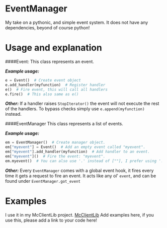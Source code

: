 EventManager
============

My take on a pythonic, and simple event system.
It does not have any dependencies, beyond of course python!


Usage and explanation
=====================
####Event: This class represents an event.

___Example usage:___
```python
e = Event()  # Create event object
e.add_handler(myfunction)  # Register handler
e()  # Fire event, this will call all handlers
e.fire()  # This also same as e()
```
        
___Other:___
If a handler raises `StopIterator()` the event will not execute the rest of the handlers.
To bypass checks simply use `e.append(myfunction)` instead.


####EventManager This class represents a list of events.

___Example usage:___

```python
em = EventManager()  # Create manager object.
em["myevent"] = Event()  # Add an empty event called "myevent".
em["myevent"].add_handler(myfunction)  # Add handler to an event.
em["myevent"]()  # Fire the event: "myevent".
em.myevent()  # You can also use '.' instead of [""], I prefer using '.'
```

___Other:___
Every `EventManager` comes with a global event hook, it fires every time it gets a request to fire an event.
It acts like any ol' `event`, and can be found under `EventManager.got_event`

Examples
========
I use it in my McClientLib project. [McClientLib](https://github.com/dkkline/McClientLib)
Add examples here, if you use this, please add a link to your code here!
